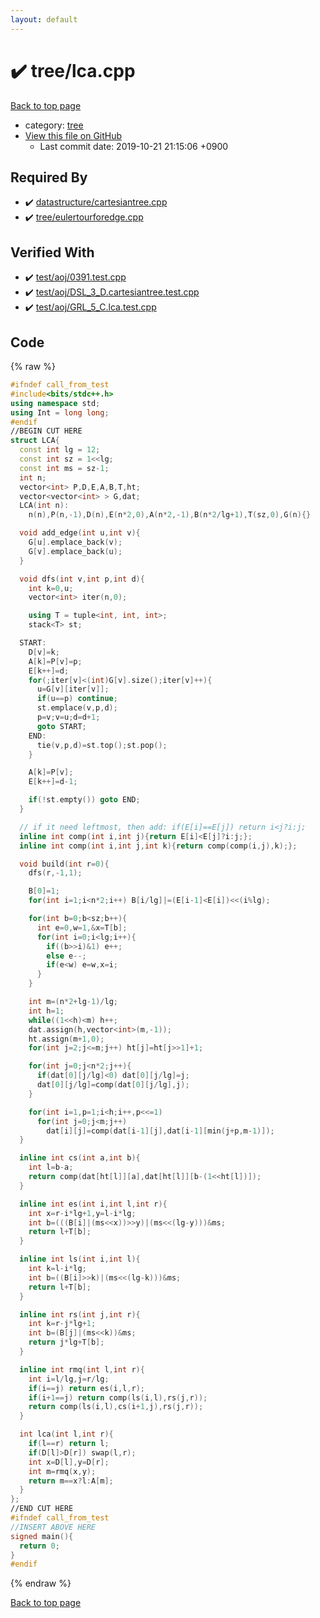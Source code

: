 ```yaml
---
layout: default
---
```


<!-- mathjax config similar to math.stackexchange -->
<script type="text/javascript" async
  src="https://cdnjs.cloudflare.com/ajax/libs/mathjax/2.7.5/MathJax.js?config=TeX-MML-AM_CHTML">
</script>
<script type="text/x-mathjax-config">
  MathJax.Hub.Config({
    TeX: { equationNumbers: { autoNumber: "AMS" }},
    tex2jax: {
      inlineMath: [ ['$','$'] ],
      processEscapes: true
    },
    "HTML-CSS": { matchFontHeight: false },
    displayAlign: "left",
    displayIndent: "2em"
  });
</script>

<script type="text/javascript" src="https://cdnjs.cloudflare.com/ajax/libs/jquery/3.4.1/jquery.min.js"></script>
<script src="https://cdn.jsdelivr.net/npm/jquery-balloon-js@1.1.2/jquery.balloon.min.js" integrity="sha256-ZEYs9VrgAeNuPvs15E39OsyOJaIkXEEt10fzxJ20+2I=" crossorigin="anonymous"></script>
<script type="text/javascript" src="../../assets/js/copy-button.js"></script>
<link rel="stylesheet" href="../../assets/css/copy-button.css" />


# :heavy_check_mark: tree/lca.cpp
<a href="../../index.html">Back to top page</a>

* category: <a href="../../index.html#c0af77cf8294ff93a5cdb2963ca9f038">tree</a>
* <a href="{{ site.github.repository_url }}/blob/master/tree/lca.cpp">View this file on GitHub</a>
    - Last commit date: 2019-10-21 21:15:06 +0900




## Required By
* :heavy_check_mark: <a href="../datastructure/cartesiantree.cpp.html">datastructure/cartesiantree.cpp</a>
* :heavy_check_mark: <a href="eulertourforedge.cpp.html">tree/eulertourforedge.cpp</a>


## Verified With
* :heavy_check_mark: <a href="../../verify/test/aoj/0391.test.cpp.html">test/aoj/0391.test.cpp</a>
* :heavy_check_mark: <a href="../../verify/test/aoj/DSL_3_D.cartesiantree.test.cpp.html">test/aoj/DSL_3_D.cartesiantree.test.cpp</a>
* :heavy_check_mark: <a href="../../verify/test/aoj/GRL_5_C.lca.test.cpp.html">test/aoj/GRL_5_C.lca.test.cpp</a>


## Code
{% raw %}
```cpp
#ifndef call_from_test
#include<bits/stdc++.h>
using namespace std;
using Int = long long;
#endif
//BEGIN CUT HERE
struct LCA{
  const int lg = 12;
  const int sz = 1<<lg;
  const int ms = sz-1;
  int n;
  vector<int> P,D,E,A,B,T,ht;
  vector<vector<int> > G,dat;
  LCA(int n):
    n(n),P(n,-1),D(n),E(n*2,0),A(n*2,-1),B(n*2/lg+1),T(sz,0),G(n){}

  void add_edge(int u,int v){
    G[u].emplace_back(v);
    G[v].emplace_back(u);
  }

  void dfs(int v,int p,int d){
    int k=0,u;
    vector<int> iter(n,0);

    using T = tuple<int, int, int>;
    stack<T> st;

  START:
    D[v]=k;
    A[k]=P[v]=p;
    E[k++]=d;
    for(;iter[v]<(int)G[v].size();iter[v]++){
      u=G[v][iter[v]];
      if(u==p) continue;
      st.emplace(v,p,d);
      p=v;v=u;d=d+1;
      goto START;
    END:
      tie(v,p,d)=st.top();st.pop();
    }

    A[k]=P[v];
    E[k++]=d-1;

    if(!st.empty()) goto END;
  }

  // if it need leftmost, then add: if(E[i]==E[j]) return i<j?i:j;
  inline int comp(int i,int j){return E[i]<E[j]?i:j;};
  inline int comp(int i,int j,int k){return comp(comp(i,j),k);};

  void build(int r=0){
    dfs(r,-1,1);

    B[0]=1;
    for(int i=1;i<n*2;i++) B[i/lg]|=(E[i-1]<E[i])<<(i%lg);

    for(int b=0;b<sz;b++){
      int e=0,w=1,&x=T[b];
      for(int i=0;i<lg;i++){
        if((b>>i)&1) e++;
        else e--;
        if(e<w) e=w,x=i;
      }
    }

    int m=(n*2+lg-1)/lg;
    int h=1;
    while((1<<h)<m) h++;
    dat.assign(h,vector<int>(m,-1));
    ht.assign(m+1,0);
    for(int j=2;j<=m;j++) ht[j]=ht[j>>1]+1;

    for(int j=0;j<n*2;j++){
      if(dat[0][j/lg]<0) dat[0][j/lg]=j;
      dat[0][j/lg]=comp(dat[0][j/lg],j);
    }

    for(int i=1,p=1;i<h;i++,p<<=1)
      for(int j=0;j<m;j++)
        dat[i][j]=comp(dat[i-1][j],dat[i-1][min(j+p,m-1)]);
  }

  inline int cs(int a,int b){
    int l=b-a;
    return comp(dat[ht[l]][a],dat[ht[l]][b-(1<<ht[l])]);
  }

  inline int es(int i,int l,int r){
    int x=r-i*lg+1,y=l-i*lg;
    int b=(((B[i]|(ms<<x))>>y)|(ms<<(lg-y)))&ms;
    return l+T[b];
  }

  inline int ls(int i,int l){
    int k=l-i*lg;
    int b=((B[i]>>k)|(ms<<(lg-k)))&ms;
    return l+T[b];
  }

  inline int rs(int j,int r){
    int k=r-j*lg+1;
    int b=(B[j]|(ms<<k))&ms;
    return j*lg+T[b];
  }

  inline int rmq(int l,int r){
    int i=l/lg,j=r/lg;
    if(i==j) return es(i,l,r);
    if(i+1==j) return comp(ls(i,l),rs(j,r));
    return comp(ls(i,l),cs(i+1,j),rs(j,r));
  }

  int lca(int l,int r){
    if(l==r) return l;
    if(D[l]>D[r]) swap(l,r);
    int x=D[l],y=D[r];
    int m=rmq(x,y);
    return m==x?l:A[m];
  }
};
//END CUT HERE
#ifndef call_from_test
//INSERT ABOVE HERE
signed main(){
  return 0;
}
#endif

```
{% endraw %}

<a href="../../index.html">Back to top page</a>

